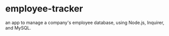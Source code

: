 # employee-tracker
an app to  manage a company's employee database, using Node.js, Inquirer, and MySQL.
